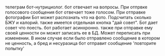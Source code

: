 телеграм бот-нутрициолог.
бот отвечает на вопросы. При отпрвке голосового сообщения бот отвечает тоже голосом.
При отправке фотографии Бот может распознать что на фото. Подсчитать сколько БЖУ и калорий.
также имеется отдельная кнопка "дай совет". Бот дает совет что поесть.
бот работает асинхронно.
также при отправке ему своей ценности он может записать ее в БД. Может переписать при изменении. В ином случае если было отправлено сообщение в котором не ценность, а бред и несуразица бот отправит сообщение 'повторите попытку'
